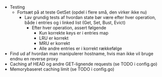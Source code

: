 * Testing
  * Fortsæt på at teste GetSet (opdel i flere små, den virker ikke nu)
    * Lav grundig tests af hvordan state bør være efter hver operation, både i entries og i linked list (Get, Set, Bust, Evict)
      * Efter hver operation, assert følgende
        * Kun korrekte keys er i entries map
        * LRU er korrekt
        * MRU er korrekt
        * Alle andre entries er i korrekt rækkefølge
* Find ud af hvordan man manipulerer hostname, hvis man ikke vil bruge endnu en reverse proxy
* Caching af HEAD og andre GET-lignende requests (se TODO i config.go)
* Memorybaseret caching limit (se TODO i config.go)